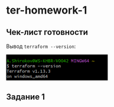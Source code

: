 # ter-homework-1

## Чек-лист готовности

Вывод `terraform --version`:

![alt text](https://github.com/RiteHist/ter-homework-1/blob/main/media/1.PNG?raw=true)

## Задание 1
